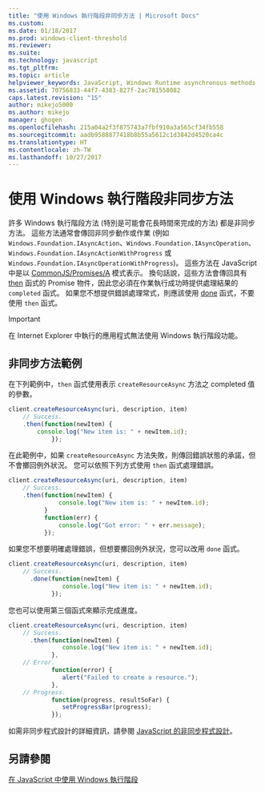 ```yaml
---
title: "使用 Windows 執行階段非同步方法 | Microsoft Docs"
ms.custom: 
ms.date: 01/18/2017
ms.prod: windows-client-threshold
ms.reviewer: 
ms.suite: 
ms.technology: javascript
ms.tgt_pltfrm: 
ms.topic: article
helpviewer_keywords: JavaScript, Windows Runtime asynchronous methods
ms.assetid: 70756833-44f7-4383-827f-2ac781558082
caps.latest.revision: "15"
author: mikejo5000
ms.author: mikejo
manager: ghogen
ms.openlocfilehash: 215a04a2f3f875743a7fbf910a3a565cf34fb558
ms.sourcegitcommit: aadb9588877418b8b55a5612c1d3842d4520ca4c
ms.translationtype: HT
ms.contentlocale: zh-TW
ms.lasthandoff: 10/27/2017
---
```

# <a name="using-windows-runtime-asynchronous-methods"></a>使用 Windows 執行階段非同步方法
許多 Windows 執行階段方法 (特別是可能會花長時間來完成的方法) 都是非同步方法。 這些方法通常會傳回非同步動作或作業 (例如 `Windows.Foundation.IAsyncAction`、`Windows.Foundation.IAsyncOperation`、`Windows.Foundation.IAsyncActionWithProgress` 或 `Windows.Foundation.IAsyncOperationWithProgress`)。 這些方法在 JavaScript 中是以 [CommonJS/Promises/A](http://go.microsoft.com/fwlink/p/?LinkId=244434) 模式表示。 換句話說，這些方法會傳回具有 [then](https://msdn.microsoft.com/en-us/library/windows/apps/br229728.aspx) 函式的 Promise 物件，因此您必須在作業執行成功時提供處理結果的 `completed` 函式。 如果您不想提供錯誤處理常式，則應該使用 [done](https://msdn.microsoft.com/en-us/library/windows/apps/hh701079.aspx) 函式，不要使用 `then` 函式。  
  
> [!IMPORTANT]
>  在 Internet Explorer 中執行的應用程式無法使用 Windows 執行階段功能。  
  
## <a name="examples-of-asynchronous-methods"></a>非同步方法範例  
 在下列範例中，`then` 函式使用表示 `createResourceAsync` 方法之 completed 值的參數。  
  
```JavaScript  
client.createResourceAsync(uri, description, item)  
    // Success.  
    .then(function(newItem) {   
        console.log("New item is: " + newItem.id);  
            });  
```  
  
 在此範例中，如果 `createResourceAsync` 方法失敗，則傳回錯誤狀態的承諾，但不會擲回例外狀況。 您可以依照下列方式使用 `then` 函式處理錯誤。  
  
```JavaScript  
client.createResourceAsync(uri, description, item)  
    // Success.  
    .then(function(newItem) {   
              console.log("New item is: " + newItem.id);  
          }  
          function(err) {  
              console.log("Got error: " + err.message);  
          });  
```  
  
 如果您不想要明確處理錯誤，但想要擲回例外狀況，您可以改用 `done` 函式。  
  
```JavaScript  
client.createResourceAsync(uri, description, item)  
    // Success.  
      .done(function(newItem) {   
               console.log("New item is: " + newItem.id);  
            });  
```  
  
 您也可以使用第三個函式來顯示完成進度。  
  
```JavaScript  
client.createResourceAsync(uri, description, item)  
    // Success.  
      .then(function(newItem) {   
               console.log("New item is: " + newItem.id);  
            },  
    // Error.  
            function(error) {   
               alert("Failed to create a resource.");  
            },  
    // Progress.  
            function(progress, resultSoFar) {   
               setProgressBar(progress);  
            });  
```  
  
 如需非同步程式設計的詳細資訊，請參閱 [JavaScript 的非同步程式設計](https://msdn.microsoft.com/en-us/library/windows/apps/hh700330.aspx)。  
  
## <a name="see-also"></a>另請參閱  
 [在 JavaScript 中使用 Windows 執行階段](../jswinrt/using-the-windows-runtime-in-javascript.md)